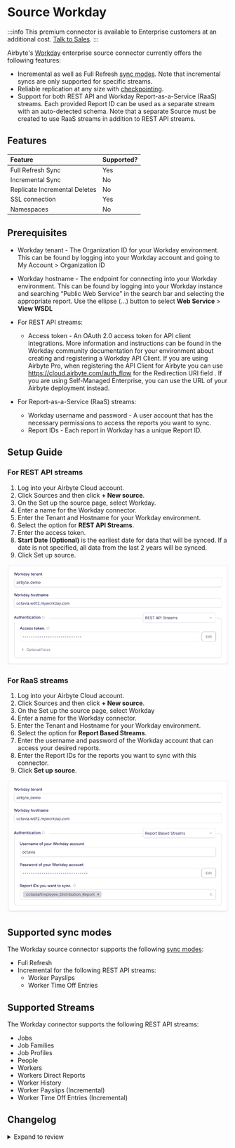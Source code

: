 # Source Workday

:::info
This premium connector is available to Enterprise customers at an additional cost. [Talk to Sales](https://airbyte.com/company/talk-to-sales).
:::

Airbyte's [Workday](https://workday.com) enterprise source connector currently offers the following features:

- Incremental as well as Full Refresh [sync modes](https://docs.airbyte.com/cloud/core-concepts#connection-sync-modes). Note that incremental syncs are only supported for specific streams.
- Reliable replication at any size with [checkpointing](https://docs.airbyte.com/understanding-airbyte/airbyte-protocol/#state--checkpointing).
- Support for both REST API and Workday Report-as-a-Service (RaaS) streams. Each provided Report ID can be used as a separate stream with an auto-detected schema. Note that a separate Source must be created to use RaaS streams in addition to REST API streams.

## Features

| Feature                       | Supported? |
| :---------------------------- | :--------- |
| Full Refresh Sync             | Yes        |
| Incremental Sync              | No         |
| Replicate Incremental Deletes | No         | 
| SSL connection                | Yes        |
| Namespaces                    | No         | 

## Prerequisites

- Workday tenant - The Organization ID for your Workday environment. This can be found by logging into your Workday account and going to My Account > Organization ID
- Workday hostname - The endpoint for connecting into your Workday environment. This can be found by logging into your Workday instance and searching “Public Web Service” in the search bar and selecting the appropriate report. Use the ellipse (...) button to select **Web Service** > **View WSDL**

- For REST API streams:
	- Access token - An OAuth 2.0 access token for API client integrations. More information and instructions can be found in the Workday community documentation for your environment about creating and registering a Workday API Client. If you are using Airbyte Pro, when registering the API Client for Airbyte you can use https://cloud.airbyte.com/auth_flow for the Redirection URI field . If you are using Self-Managed Enterprise, you can use the URL of your Airbyte deployment instead.

- For Report-as-a-Service (RaaS) streams:
	- Workday username and password - A user account that has the necessary permissions to access the reports you want to sync.
	- Report IDs - Each report in Workday has a unique Report ID.

## Setup Guide

### For REST API streams

1. Log into your Airbyte Cloud account.
2. Click Sources and then click **+ New source**.
3. On the Set up the source page, select Workday.
4. Enter a name for the Workday connector.
5. Enter the Tenant and Hostname for your Workday environment.
6. Select the option for **REST API Streams**.
7. Enter the access token.
8. **Start Date (Optional)** is the earliest date for data that will be synced. If a date is not specified, all data from the last 2 years will be synced.
9. Click Set up source.

![REST Setup](https://raw.githubusercontent.com/airbytehq/airbyte/refs/heads/master/docs/enterprise-setup/assets/enterprise-connectors/workday-rest.png)


### For RaaS streams

1. Log into your Airbyte Cloud account.
2. Click Sources and then click **+ New source**.
3. On the Set up the source page, select Workday
4. Enter a name for the Workday connector.
5. Enter the Tenant and Hostname for your Workday environment.
6. Select the option for **Report Based Streams**.
7. Enter the username and password of the Workday account that can access your desired reports.
8. Enter the Report IDs for the reports you want to sync with this connector.
9. Click **Set up source**.

![RaaS Setup](https://raw.githubusercontent.com/airbytehq/airbyte/refs/heads/master/docs/enterprise-setup/assets/enterprise-connectors/workday-raas.png)

## Supported sync modes

The Workday source connector supports the following [sync modes](https://docs.airbyte.com/cloud/core-concepts/#connection-sync-modes):

- Full Refresh
- Incremental for the following REST API streams:
	- Worker Payslips
	- Worker Time Off Entries

## Supported Streams

The Workday connector supports the following REST API streams:

- Jobs
- Job Families
- Job Profiles
- People
- Workers
- Workers Direct Reports
- Worker History
- Worker Payslips (Incremental)
- Worker Time Off Entries (Incremental)

## Changelog

<details>
  <summary>Expand to review</summary>

The connector is still incubating, this section only exists to satisfy Airbyte's QA checks.

- 0.2.0
- 0.1.0

</details>
